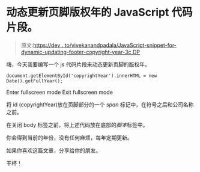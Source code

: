 # 动态更新页脚版权年的 JavaScript 代码片段。

> 原文:[https://dev . to/vivekanandpadala/JavaScript-snippet-for-dynamic-updating-footer-copyright-year-3c DP](https://dev.to/vivekanandpadala/javascript-snippet-for-dynamically-updating-footer-copyright-year-3cdp)

嗨，今天我要编写一个 js 代码片段来动态更新页脚的版权年。

```
document.getElementById('copyrightYear').innerHTML = new Date().getFullYear(); 
```

Enter fullscreen mode Exit fullscreen mode

将 id (copyrightYear)放在页脚部分的一个 *span* 标记中，在符号之后和公司名称之前。

在关闭 body 标签之前，将上述代码放在底部的*脚本*标签中。

你会得到当前的年份，没有任何麻烦，每年定期更新。

如果你喜欢这篇文章，分享给你的朋友。

干杯！